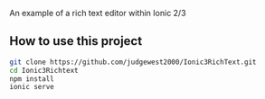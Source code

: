 An example of a rich text editor within Ionic 2/3

## How to use this project

```bash
git clone https://github.com/judgewest2000/Ionic3RichText.git
cd Ionic3Richtext
npm install
ionic serve
```
